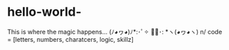 # hello-world-
This is where the magic happens... (ﾉ◕ヮ◕)ﾉ*:･ﾟ✧ ✧ﾟ･: *ヽ(◕ヮ◕ヽ)
n/ code = [letters, numbers, charatcers, logic, skillz]
